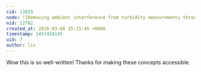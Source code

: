 ```yaml
---
cid: 13819
node: ![Removing ambient interference from turbidity measurements through signal modulation](../notes/donblair/03-08-2016/removing-ambient-background-light-from-turbidity-measurements-through-signal-modulation)
nid: 12782
created_at: 2016-03-08 15:15:45 +0000
timestamp: 1457450145
uid: 7
author: liz
---
```


Wow this is so well-written! Thanks for making these concepts accessible. 